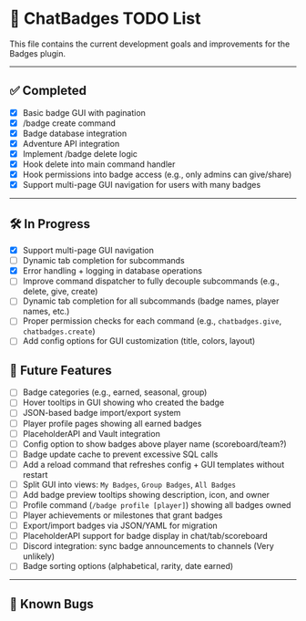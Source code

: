 # 📝 ChatBadges TODO List

This file contains the current development goals and improvements for the Badges plugin.

---

## ✅ Completed
- [x] Basic badge GUI with pagination
- [x] /badge create command
- [x] Badge database integration
- [x] Adventure API integration
- [x] Implement /badge delete logic
- [x] Hook delete into main command handler
- [x] Hook permissions into badge access (e.g., only admins can give/share)
- [x] Support multi-page GUI navigation for users with many badges

---

## 🛠️ In Progress
- [x] Support multi-page GUI navigation
- [ ] Dynamic tab completion for subcommands
- [x] Error handling + logging in database operations
- [ ] Improve command dispatcher to fully decouple subcommands (e.g., delete, give, create)
- [ ] Dynamic tab completion for all subcommands (badge names, player names, etc.)
- [ ] Proper permission checks for each command (e.g., `chatbadges.give`, `chatbadges.create`)
- [ ] Add config options for GUI customization (title, colors, layout)

## 🧠 Future Features
- [ ] Badge categories (e.g., earned, seasonal, group)
- [ ] Hover tooltips in GUI showing who created the badge
- [ ] JSON-based badge import/export system
- [ ] Player profile pages showing all earned badges
- [ ] PlaceholderAPI and Vault integration
- [ ] Config option to show badges above player name (scoreboard/team?)
- [ ] Badge update cache to prevent excessive SQL calls
- [ ] Add a reload command that refreshes config + GUI templates without restart
- [ ] Split GUI into views: `My Badges`, `Group Badges`, `All Badges`
- [ ] Add badge preview tooltips showing description, icon, and owner
- [ ] Profile command (`/badge profile [player]`) showing all badges owned
- [ ] Player achievements or milestones that grant badges
- [ ] Export/import badges via JSON/YAML for migration
- [ ] PlaceholderAPI support for badge display in chat/tab/scoreboard
- [ ] Discord integration: sync badge announcements to channels (Very unlikely)
- [ ] Badge sorting options (alphabetical, rarity, date earned)

---

## 🐞 Known Bugs
